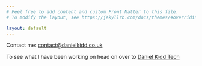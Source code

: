 ```yaml
---
# Feel free to add content and custom Front Matter to this file.
# To modify the layout, see https://jekyllrb.com/docs/themes/#overriding-theme-defaults

layout: default
---
```


Contact me: <a href="mailto:contact@danielkidd.co.uk">contact@danielkidd.co.uk</a>

To see what I have been working on head on over to <a href="https://danielkidd.tech">Daniel Kidd Tech</a>